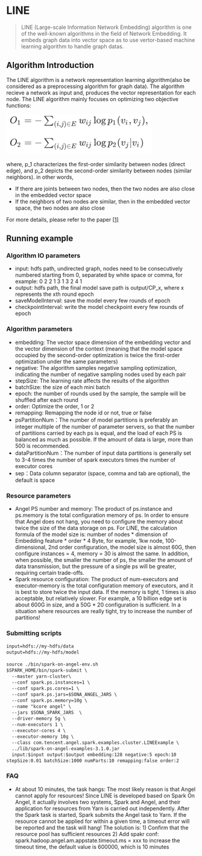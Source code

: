 # LINE

> LINE (Large-scale Information Network Embedding) algorithm is one of the well-known algorithms in the field of Network Embedding. It embeds graph data into vector space as to use vertor-based machine learning algorithm to handle graph datas.

## Algorithm Introduction

The LINE algorithm is a network representation learning algorithm(also be considered as a preprocessing algorithm for graph data). The algorithm recieve a network as input and, produces the vector representation for each node. The LINE algorithm  mainly focuses on optimizing two objective functions:

![line_loss](../../img/line_loss.png)

where, p_1 characterizes the first-order similarity between nodes (direct edge), and p_2 depicts the second-order similarity between nodes (similar neighbors). in other words,

  - If there are joints between two nodes, then the two nodes are also close in the embedded vector space
  - If the neighbors of two nodes are similar, then in the embedded vector space, the two nodes are also close

For more details, please refer to the paper [[1]](https://arxiv.org/abs/1503.03578)

## Running example

### Algorithm IO parameters

  - input: hdfs path, undirected graph, nodes need to be consecutively numbered starting from 0, separated by white space or comma, for example:
        0	2
        2	1
        3	1
        3	2
        4	1
  - output: hdfs path, the final model save path is output/CP_x, where x represents the xth round epoch
  - saveModelInterval: save the model every few rounds of epoch
  - checkpointInterval: write the model checkpoint every few rounds of epoch

### Algorithm parameters

  - embedding: The vector space dimension of the embedding vector and the vector dimension of the context (meaning that the model space occupied by the second-order optimization is twice the first-order optimization under the same parameters)
  - negative: The algorithm samples negative sampling optimization, indicating the number of negative sampling nodes used by each pair
  - stepSize: The learning rate affects the results of the algorithm
  - batchSize: the size of each mini batch
  - epoch: the number of rounds used by the sample, the sample will be shuffled after each round
  - order: Optimize the order, 1 or 2
  - remapping: Remapping the node id or not, true or false
  - psPartitionNum：The number of model partitions is preferably an integer multiple of the number of parameter servers, so that the number of partitions carried by each ps is equal, and the load of each PS is balanced as much as possible. If the amount of data is large, more than 500 is recommended.
  - dataPartitionNum：The number of input data partitions is generally set to 3-4 times the number of spark executors times the number of executor cores
  - sep：Data column separator (space, comma and tab are optional), the default is space
  
### Resource parameters

  - Angel PS number and memory: The product of ps.instance and ps.memory is the total configuration memory of ps. In order to ensure that Angel does not hang, you need to configure the memory about twice the size of the data storage on ps. For LINE, the calculation formula of the model size is: number of nodes * dimension of Embedding feature * order * 4 Byte, for example, 1kw node, 100-dimensional, 2nd order configuration, the model size is almost 60G, then configure instances = 4, memory = 30 is almost the same. In addition, when possible, the smaller the number of ps, the smaller the amount of data transmission, but the pressure of a single ps will be greater, requiring certain trade-offs.
  - Spark resource configuration: The product of num-executors and executor-memory is the total configuration memory of executors, and it is best to store twice the input data. If the memory is tight, 1 times is also acceptable, but relatively slower. For example, a 10 billion edge set is about 600G in size, and a 50G * 20 configuration is sufficient. In a situation where resources are really tight, try to increase the number of partitions!
  
### Submitting scripts
```
input=hdfs://my-hdfs/data
output=hdfs://my-hdfs/model

source ./bin/spark-on-angel-env.sh
$SPARK_HOME/bin/spark-submit \
  --master yarn-cluster\
  --conf spark.ps.instances=1 \
  --conf spark.ps.cores=1 \
  --conf spark.ps.jars=$SONA_ANGEL_JARS \
  --conf spark.ps.memory=10g \
  --name "kcore angel" \
  --jars $SONA_SPARK_JARS  \
  --driver-memory 5g \
  --num-executors 1 \
  --executor-cores 4 \
  --executor-memory 10g \
  --class com.tencent.angel.spark.examples.cluster.LINEExample \
  ../lib/spark-on-angel-examples-3.1.0.jar
  input:$input output:$output embedding:128 negative:5 epoch:10 stepSize:0.01 batchSize:1000 numParts:10 remapping:false order:2
```

### FAQ
  - At about 10 minutes, the task hangs: The most likely reason is that Angel cannot apply for resources! Since LINE is developed based on Spark On Angel, it actually involves two systems, Spark and Angel, and their application for resources from Yarn is carried out independently. After the Spark task is started, Spark submits the Angel task to Yarn. If the resource cannot be applied for within a given time, a timeout error will be reported and the task will hang! The solution is: 1) Confirm that the resource pool has sufficient resources 2) Add spakr conf: spark.hadoop.angel.am.appstate.timeout.ms = xxx to increase the timeout time, the default value is 600000, which is 10 minutes